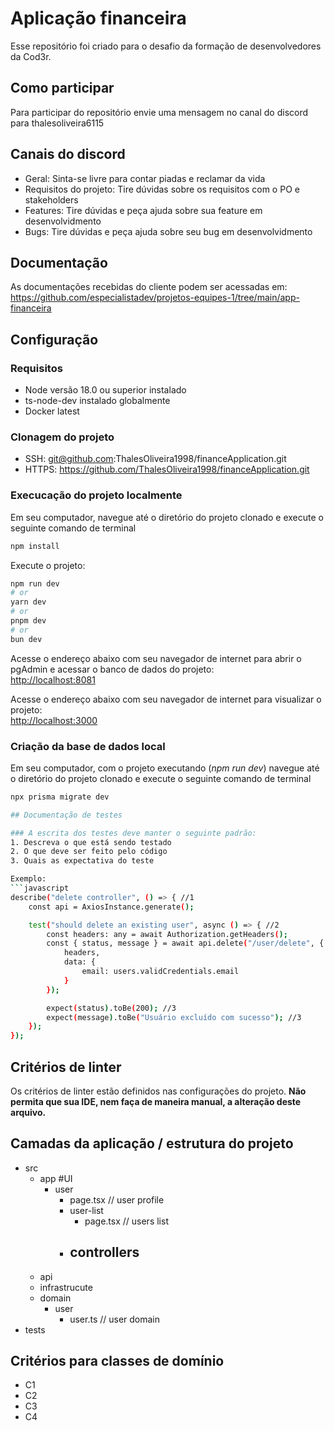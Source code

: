 
# Aplicação financeira
Esse repositório foi criado para o desafio da formação de desenvolvedores da Cod3r.

## Como participar
Para participar do repositório envie uma mensagem no canal do discord para thalesoliveira6115

## Canais do discord
- Geral: Sinta-se livre para contar piadas e reclamar da vida
- Requisitos do projeto: Tire dúvidas sobre os requisitos com o PO e stakeholders
- Features: Tire dúvidas e peça ajuda sobre sua feature em desenvolvidmento
- Bugs: Tire dúvidas e peça ajuda sobre seu bug em desenvolvidmento

## Documentação
As documentações recebidas do cliente podem ser acessadas em: https://github.com/especialistadev/projetos-equipes-1/tree/main/app-financeira

## Configuração
### Requisitos
 - Node versão 18.0 ou superior instalado
 - ts-node-dev instalado globalmente
 - Docker latest

### Clonagem do projeto
- SSH: git@github.com:ThalesOliveira1998/financeApplication.git
- HTTPS: https://github.com/ThalesOliveira1998/financeApplication.git

### Execucação do projeto localmente
Em seu computador, navegue até o diretório do projeto clonado e execute o seguinte comando de terminal
```bash
npm install
```
Execute o projeto:
```bash
npm run dev
# or
yarn dev
# or
pnpm dev
# or
bun dev
```
Acesse o endereço abaixo com seu navegador de internet para abrir o pgAdmin e acessar o banco de dados do projeto:<br>
[http://localhost:8081](http://localhost:8081)

Acesse o endereço abaixo com seu navegador de internet para visualizar o projeto:<br>
[http://localhost:3000](http://localhost:3000)

### Criação da base de dados local
Em seu computador, com o projeto executando (*npm run dev*) navegue até o diretório do projeto clonado e execute o seguinte comando de terminal
```bash
npx prisma migrate dev

## Documentação de testes

### A escrita dos testes deve manter o seguinte padrão:
1. Descreva o que está sendo testado
2. O que deve ser feito pelo código
3. Quais as expectativa do teste

Exemplo:
```javascript
describe("delete controller", () => { //1
    const api = AxiosInstance.generate();

    test("should delete an existing user", async () => { //2
        const headers: any = await Authorization.getHeaders();
        const { status, message } = await api.delete("/user/delete", {
            headers,
            data: {
                email: users.validCredentials.email
            }
        });

        expect(status).toBe(200); //3
        expect(message).toBe("Usuário excluído com sucesso"); //3
    });
});
```  

## Critérios de linter
Os critérios de linter estão definidos nas configurações do projeto. **Não permita que sua IDE, nem faça de maneira manual, a alteração deste arquivo.**

## Camadas da aplicação / estrutura do projeto
 - src
   - app #UI
     - user
        - page.tsx // user profile
        - user-list
           - page.tsx // users list
        - controllers
           -  
   - api
   - infrastrucute
   - domain
     - user
       - user.ts // user domain
 - tests
  
## Critérios para classes de domínio
- C1
- C2
- C3
- C4




